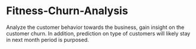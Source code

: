 # Fitness-Churn-Analysis
Analyze the customer behavior towards the business, gain insight on the customer churn. In addition, prediction on type of customers will likely stay in next month period is purposed.  

